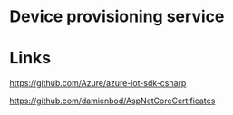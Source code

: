 # Device provisioning service

# Links

https://github.com/Azure/azure-iot-sdk-csharp

https://github.com/damienbod/AspNetCoreCertificates